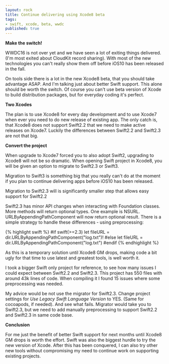 ```yaml
---
layout: rock
title: Continue delivering using Xcode8 beta
tags:
- swift, xcode, beta, wwdc
published: true
---
```


**Make the switch!**

WWDC16 is not over yet and we have seen a lot of exiting things delivered. (I'm most exited about CloudKit record sharing). With most of the new technologies you can't really show them off before iOS10 has been released in the fall.

On tools side there is a lot in the new Xcode8 beta, that you should take advantage ASAP. And I'm talking just about better Swift support. This alone should be worth the switch. Of course you can't use beta version of Xcode to build distribution packages, but for everyday coding it's perfect.

**Two Xcodes**

The plan is to use Xcode8 for every day development and to use Xcode7 when ever you need to do new release of existing app. The only catch is, that Xcode8 does not support Swift2.2 that we need to make active releases on Xcode7. Luckily the differences between Swift2.2 and Swift2.3 are not that big.

**Convert the project**

When upgrade to Xcode7 forced you to also adopt Swift2, upgrading to Xcode8 will not be so dramatic. When opening Swift project in Xcode8, you will be given an option to migrate to Swift2.3 or Swift3.

Migration to Swift3 is something big that you really can't do at the moment if you plan to continue delivering apps before iOS10 has been released.

Migration to Swift2.3 will is significantly smaller step that allows easy support for Swift2.2

Swift2.3 has minor API changes when interacting with Foundation classes. More methods will return optional types. One example is NSURL. URLByAppendingPathComponent will now return optional result. There is a simple strategy to handle these differences - using preprocessing:

{% highlight swift %}
#if swift(>=2.3)
    let fileURL = dir.URLByAppendingPathComponent("log.txt")!
#else
    let fileURL = dir.URLByAppendingPathComponent("log.txt")
#endif
{% endhighlight %}

As this is a temporary solution until Xcode8 GM drops, making code a bit ugly for that time to use latest and greatest tools, is well worth it.

I took a bigger Swift only project for reference, to see how many issues I could expect between Swift2.2 and Swift2.3. This project has 550 files with around 43k lines of code. When compiling it I found 15 issues where some preprocessing was needed.

My advice would be not use the migrator for Swift2.3. Change project settings for *Use Legacy Swift Language Version* to YES. (Same for cocoapods, if needed). And see what fails. Migrator would take you to Swift2.3, but we need to add manually preprocessing to support Swift2.2 and Swift2.3 in same code base.

**Conclusion**

For me just the benefit of better Swift support for next months until Xcode8 GM drops is worth the effort. Swift was also the biggest hurdle to try the new version of Xcode. After this has been conquered, I can also try other new tools without compromising my need to continue work on supporting existing projects.